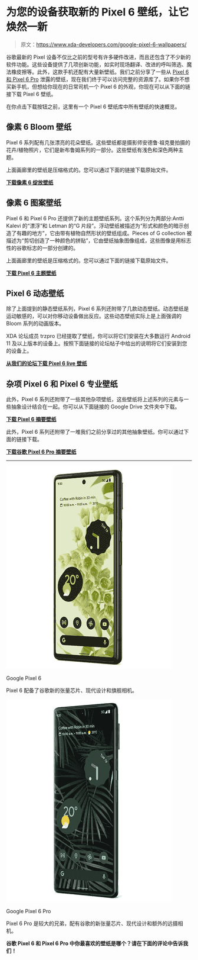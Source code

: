 # 为您的设备获取新的 Pixel 6 壁纸，让它焕然一新

> 原文：<https://www.xda-developers.com/google-pixel-6-wallpapers/>

谷歌最新的 Pixel 设备不仅比之前的型号有许多硬件改进，而且还包含了不少新的软件功能。这些设备提供了几项创新功能，如实时现场翻译、改进的呼叫筛选、魔法橡皮擦等。此外，这款手机还配有大量新壁纸。我们之前分享了一些从 [Pixel 6 和 Pixel 6 Pro](https://www.xda-developers.com/google-pixel-6/) 泄露的壁纸，现在我们终于可以访问完整的资源库了。如果你不想买新手机，但想给你现在的日常司机一个 Pixel 6 的外观，你现在可以从下面的链接下载 Pixel 6 壁纸。

在你点击下载按钮之前，这里有一个 Pixel 6 壁纸库中所有壁纸的快速概览。

## 像素 6 Bloom 壁纸

Pixel 6 系列配有几张漂亮的花朵壁纸。这些壁纸都是摄影师安德鲁·祖克曼拍摄的花卉/植物照片，它们是新布鲁姆系列的一部分。这些壁纸有浅色和深色两种主题。

上面画廊里的壁纸是压缩格式的。您可以通过下面的链接下载原始文件。

**[下载像素 6 绽放壁纸](https://androidfilehost.com/?fid=7161016148664836230)**

## 像素 6 图案壁纸

Pixel 6 和 Pixel 6 Pro 还提供了新的主题壁纸系列。这个系列分为两部分:Antti Kalevi 的“漂浮”和 Letman 的“G 片段”。浮动壁纸被描述为“形式和颜色的暗示创造了有趣的地方”，它由带有植物自然形状的壁纸组成。Pieces of G collection 被描述为“剪切创造了一种颜色的拼贴”，它由壁纸抽象图像组成，这些图像是用标志性的谷歌标志的一部分创建的。

上面画廊里的壁纸是压缩格式的。您可以通过下面的链接下载原始文件。

**[下载 Pixel 6 主题壁纸](https://androidfilehost.com/?fid=7161016148664820592)**

## Pixel 6 动态壁纸

除了上面提到的静态壁纸系列，Pixel 6 系列还附带了几款动态壁纸。动态壁纸是运动敏感的，可以对你移动设备做出反应。这些动态壁纸实际上是上面强调的 Bloom 系列的动画版本。

XDA 论坛成员 trzpro 已经提取了壁纸，你可以将它们安装在大多数运行 Android 11 及以上版本的设备上。按照下面链接的论坛帖子中给出的说明将它们安装到您的设备上。

**[从我们的论坛下载 Pixel 6 live 壁纸](https://forum.xda-developers.com/t/pixel-6-6-pro-live-wallpapers-android-11.4347947/)**

## 杂项 Pixel 6 和 Pixel 6 专业壁纸

此外，Pixel 6 系列还附带了一些其他杂项壁纸，这些壁纸将上述系列的元素与一些抽象设计结合在一起。你可以从下面链接的 Google Drive 文件夹中下载。

**[下载 Pixel 6 摘要壁纸](https://drive.google.com/drive/folders/1-JyesdtrJ1TMwnRTUjFGBCSPLd0lah8g?usp=sharing)**

此外，Pixel 6 系列还附带了一堆我们之前分享过的其他抽象壁纸。你可以通过下面的链接下载。

**[下载谷歌 Pixel 6 Pro 摘要壁纸](https://androidfilehost.com/?fid=14943124697586378362)**

* * *

 <picture>![The Pixel 6 comes with Google's new Tensor chip, a modern design, and flagship cameras.](img/7343f77af84019bd24844d3d2e495f29.png)</picture> 

Google Pixel 6

Pixel 6 配备了谷歌新的张量芯片、现代设计和旗舰相机。

 <picture>![The Pixel 6 Pro is the larger sibling that comes with Google's new Tensor chip, a modern design, and an extra telephoto camera.](img/5c825565a61d24d571df294787f045fc.png)</picture> 

Google Pixel 6 Pro

Pixel 6 Pro 是较大的兄弟，配有谷歌的新张量芯片、现代设计和额外的远摄相机。

**谷歌 Pixel 6 和 Pixel 6 Pro 中你最喜欢的壁纸是哪个？请在下面的评论中告诉我们！**